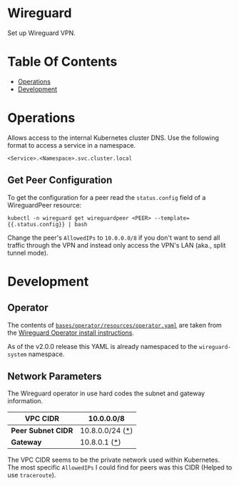 # Wireguard
Set up Wireguard VPN.

# Table Of Contents
- [Operations](#operations)
- [Development](#development)

# Operations
Allows access to the internal Kubernetes cluster DNS. Use the following format to access a service in a namespace.

```
<Service>.<Namespace>.svc.cluster.local
```
## Get Peer Configuration
To get the configuration for a peer read the `status.config` field of a WireguardPeer resource:

```
kubectl -n wireguard get wireguardpeer <PEER> --template={{.status.config}} | bash
```

Change the peer's `AllowedIPs` to `10.0.0.0/8` if you don't want to send all traffic through the VPN and instead only access the VPN's LAN (aka., split tunnel mode).

# Development
## Operator
The contents of [`bases/operator/resources/operator.yaml`](./bases/operator/resources/operator.yaml) are taken from the [Wireguard Operator install instructions](https://github.com/jodevsa/wireguard-operator#how-to-deploy).

As of the v2.0.0 release this YAML is already namespaced to the `wireguard-system` namespace.

## Network Parameters
The Wireguard operator in use hard codes the subnet and gateway information.

| **VPC CIDR** | 10.0.0.0/8 |
| ------------ | ---------- |
| **Peer Subnet CIDR** | 10.8.0.0/24 ([*](https://github.com/jodevsa/wireguard-operator/blob/73ff848b4c9e0b30627a3f639463cf8c3b2555f5/pkg/wireguard/wireguard.go#L37)) |
| **Gateway** | 10.8.0.1 ([*](https://github.com/jodevsa/wireguard-operator/blob/73ff848b4c9e0b30627a3f639463cf8c3b2555f5/pkg/wireguard/wireguard.go#L38)) |

The VPC CIDR seems to be the private network used within Kubernetes. The most specific `AllowedIPs` I could find for peers was this CIDR (Helped to use `traceroute`).